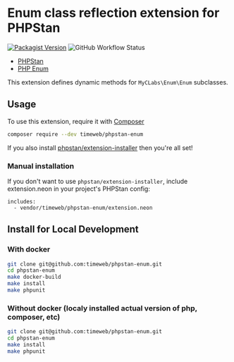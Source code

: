 # Enum class reflection extension for PHPStan

[![Packagist Version](https://img.shields.io/packagist/v/timeweb/phpstan-enum)](https://packagist.org/packages/timeweb/phpstan-enum)
![GitHub Workflow Status](https://img.shields.io/github/workflow/status/timeweb/phpstan-enum/CI)

* [PHPStan](https://phpstan.org/)
* [PHP Enum](https://github.com/myclabs/php-enum)

This extension defines dynamic methods for `MyCLabs\Enum\Enum` subclasses.

## Usage

To use this extension, require it with [Composer](https://getcomposer.org)

```bash
composer require --dev timeweb/phpstan-enum
```

If you also install [phpstan/extension-installer](https://github.com/phpstan/extension-installer) then you're all set!

### Manual installation

If you don't want to use `phpstan/extension-installer`, include extension.neon in your project's PHPStan config:

```neon
includes:
  - vendor/timeweb/phpstan-enum/extension.neon
```

## Install for Local Development

### With docker

```bash
git clone git@github.com:timeweb/phpstan-enum.git
cd phpstan-enum
make docker-build
make install
make phpunit
```

### Without docker (localy installed actual version of php, composer, etc)

```bash
git clone git@github.com:timeweb/phpstan-enum.git
cd phpstan-enum
make install
make phpunit
```

